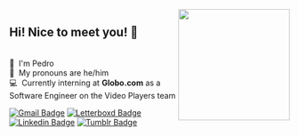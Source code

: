 <img align='right' src='https://raw.githubusercontent.com/pedrochamberlain/pedrochamberlain/main/mario_head.gif' width='200"'>

## Hi! Nice to meet you! 👋

<br/>🤠&nbsp; I'm Pedro
<br/>🍜&nbsp; My pronouns are he/him
<br/>💻&nbsp; Currently interning at **Globo.com** as a Software Engineer on the Video Players team
 
[![Gmail Badge](https://img.shields.io/badge/GMAIL-c14438?style=for-the-badge&logo=Gmail&logoColor=white&link=mailto:pedrochmatos@gmail.com)](mailto:pedrochmatos@gmail.com)
[![Letterboxd Badge](https://img.shields.io/badge/Letterboxd-21282f?style=for-the-badge&logo=Letterboxd&logoColor=white&link=https://www.letterboxd.com/pedrochambs/)](https://www.letterboxd.com/pedrochambs/)
[![Linkedin Badge](https://img.shields.io/badge/LinkedIn-0077B5?style=for-the-badge&logo=linkedin&logoColor=white)](https://www.linkedin.com/in/pedro-chamberlain-199304167/)
[![Tumblr Badge](https://img.shields.io/badge/Tumblr-%2336465D.svg?&style=for-the-badge&logo=Tumblr&logoColor=white)](https://sonimage.tumblr.com/)
